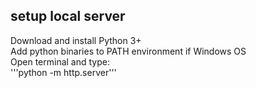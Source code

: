 
## setup local server
Download and install Python 3+  
Add python binaries to PATH environment if Windows OS  
Open terminal and type:  
'''python -m http.server'''